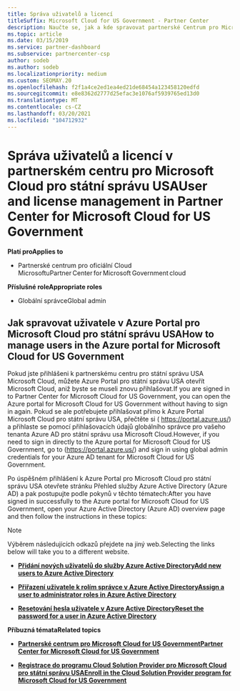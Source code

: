 ```yaml
---
title: Správa uživatelů a licencí
titleSuffix: Microsoft Cloud for US Government - Partner Center
description: Naučte se, jak a kde spravovat partnerské Centrum pro Microsoft Cloud pro státní partnery, zákazníky a licence USA, jakož i resetování hesel.
ms.topic: article
ms.date: 03/15/2019
ms.service: partner-dashboard
ms.subservice: partnercenter-csp
author: sodeb
ms.author: sodeb
ms.localizationpriority: medium
ms.custom: SEOMAY.20
ms.openlocfilehash: f2f1a4ce2ed1ea4ed21de68454a123458120edfd
ms.sourcegitcommit: e8e8362d2777d25efac3e1076af5939765ed13d0
ms.translationtype: MT
ms.contentlocale: cs-CZ
ms.lasthandoff: 03/20/2021
ms.locfileid: "104712932"
---
```

# <a name="user-and-license-management-in-partner-center-for-microsoft-cloud-for-us-government"></a><span data-ttu-id="6460f-103">Správa uživatelů a licencí v partnerském centru pro Microsoft Cloud pro státní správu USA</span><span class="sxs-lookup"><span data-stu-id="6460f-103">User and license management in Partner Center for Microsoft Cloud for US Government</span></span>

<span data-ttu-id="6460f-104">**Platí pro**</span><span class="sxs-lookup"><span data-stu-id="6460f-104">**Applies to**</span></span>

- <span data-ttu-id="6460f-105">Partnerské centrum pro oficiální Cloud Microsoftu</span><span class="sxs-lookup"><span data-stu-id="6460f-105">Partner Center for Microsoft Government cloud</span></span>

<span data-ttu-id="6460f-106">**Příslušné role**</span><span class="sxs-lookup"><span data-stu-id="6460f-106">**Appropriate roles**</span></span>

- <span data-ttu-id="6460f-107">Globální správce</span><span class="sxs-lookup"><span data-stu-id="6460f-107">Global admin</span></span>

## <a name="how-to-manage-users-in-the-azure-portal-for-microsoft-cloud-for-us-government"></a><span data-ttu-id="6460f-108">Jak spravovat uživatele v Azure Portal pro Microsoft Cloud pro státní správu USA</span><span class="sxs-lookup"><span data-stu-id="6460f-108">How to manage users in the Azure portal for Microsoft Cloud for US Government</span></span>

<span data-ttu-id="6460f-109">Pokud jste přihlášeni k partnerskému centru pro státní správu USA Microsoft Cloud, můžete Azure Portal pro státní správu USA otevřít Microsoft Cloud, aniž byste se museli znovu přihlašovat.</span><span class="sxs-lookup"><span data-stu-id="6460f-109">If you are signed in to Partner Center for Microsoft Cloud for US Government, you can open the Azure portal for Microsoft Cloud for US Government without having to sign in again.</span></span> <span data-ttu-id="6460f-110">Pokud se ale potřebujete přihlašovat přímo k Azure Portal Microsoft Cloud pro státní správu USA, přečtěte si ( https://portal.azure.us/) a přihlaste se pomocí přihlašovacích údajů globálního správce pro vašeho tenanta Azure AD pro státní správu usa Microsoft Cloud.</span><span class="sxs-lookup"><span data-stu-id="6460f-110">However, if you need to sign in directly to the Azure portal for Microsoft Cloud for US Government, go to (https://portal.azure.us/) and sign in using global admin credentials for your Azure AD tenant for Microsoft Cloud for US Government.</span></span>

<span data-ttu-id="6460f-111">Po úspěšném přihlášení k Azure Portal pro Microsoft Cloud pro státní správu USA otevřete stránku Přehled služby Azure Active Directory (Azure AD) a pak postupujte podle pokynů v těchto tématech:</span><span class="sxs-lookup"><span data-stu-id="6460f-111">After you have signed in successfully to the Azure portal for Microsoft Cloud for US Government, open your Azure Active Directory (Azure AD) overview page and then follow the instructions in these topics:</span></span>

> [!NOTE]  
> <span data-ttu-id="6460f-112">Výběrem následujících odkazů přejdete na jiný web.</span><span class="sxs-lookup"><span data-stu-id="6460f-112">Selecting the links below will take you to a different website.</span></span> 

-  [<span data-ttu-id="6460f-113">**Přidání nových uživatelů do služby Azure Active Directory**</span><span class="sxs-lookup"><span data-stu-id="6460f-113">**Add new users to Azure Active Directory**</span></span>](/azure/active-directory/active-directory-users-create-azure-portal)

-  [<span data-ttu-id="6460f-114">**Přiřazení uživatele k rolím správce v Azure Active Directory**</span><span class="sxs-lookup"><span data-stu-id="6460f-114">**Assign a user to administrator roles in Azure Active Directory**</span></span>](/azure/active-directory/active-directory-users-assign-role-azure-portal)

-  [<span data-ttu-id="6460f-115">**Resetování hesla uživatele v Azure Active Directory**</span><span class="sxs-lookup"><span data-stu-id="6460f-115">**Reset the password for a user in Azure Active Directory**</span></span>](/azure/active-directory/active-directory-users-reset-password-azure-portal)

<span data-ttu-id="6460f-116">**Příbuzná témata**</span><span class="sxs-lookup"><span data-stu-id="6460f-116">**Related topics**</span></span>

-  [<span data-ttu-id="6460f-117">**Partnerské centrum pro Microsoft Cloud for US Government**</span><span class="sxs-lookup"><span data-stu-id="6460f-117">**Partner Center for Microsoft Cloud for US Government**</span></span>](partner-center-for-microsoft-us-govt-cloud.md)

-  [<span data-ttu-id="6460f-118">**Registrace do programu Cloud Solution Provider pro Microsoft Cloud pro státní správu USA**</span><span class="sxs-lookup"><span data-stu-id="6460f-118">**Enroll in the Cloud Solution Provider program for Microsoft Cloud for US Government**</span></span>](enroll-in-csp-for-microsoft-us-govt-cloud.md)